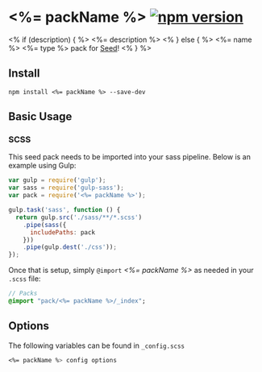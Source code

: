 # <%= packName %> [![npm version](https://badge.fury.io/js/seed-color-scheme.svg)](https://badge.fury.io/js/seed-color-scheme)
<% if (description) { %>
<%= description %>
<% } else { %>
<%= name %> <%= type %> pack for [Seed](https://github.com/helpscout/seed)!
<% } %>
## Install
```
npm install <%= packName %> --save-dev
```


## Basic Usage

### SCSS
This seed pack needs to be imported into your sass pipeline. Below is an example using Gulp:


```javascript
var gulp = require('gulp');
var sass = require('gulp-sass');
var pack = require('<%= packName %>');

gulp.task('sass', function () {
  return gulp.src('./sass/**/*.scss')
    .pipe(sass({
      includePaths: pack
    }))
    .pipe(gulp.dest('./css'));
});
```

Once that is setup, simply `@import` *<%= packName %>* as needed in your `.scss` file:

```sass
// Packs
@import "pack/<%= packName %>/_index";
```

## Options

The following variables can be found in `_config.scss`

```sass
<%= packName %> config options
```
